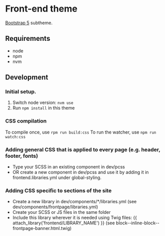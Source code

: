 # Front-end theme

[Bootstrap 5](https://www.drupal.org/project/edwt) subtheme.

## Requirements

* node
* npm
* nvm

## Development

### Initial setup.

1. Switch node version: `nvm use`
2. Run `npm install` in this theme

### CSS compilation

To compile once, use `rpm run build:css`
To run the watcher, use `npm run watch:css`

### Adding general CSS that is applied to every page (e.g. header, footer, fonts)

- Type your SCSS in an existing component in dev/pcss
- OR create a new component in dev/pcss and use it by adding it in frontend.libraries.yml under global-styling.

### Adding CSS specific to sections of the site

- Create a new library in dev/components/*/libraries.yml (see dev/components/frontpage/libraries.yml)
- Create your SCSS or JS files in the same folder
- Include this library wherever it is needed using Twig files: {{ attach_library('frontend/LIBRARY_NAME') }} (see block--inline-block--frontpage-banner.html.twig)
